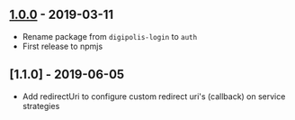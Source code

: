 
[1.0.0]: https://github.com/digipolisantwerp/auth_service_nodejs/tree/v1.0.0
## [1.0.0] - 2019-03-11
- Rename package from `digipolis-login` to `auth`
- First release to npmjs

## [1.1.0] - 2019-06-05
- Add redirectUri to configure custom redirect uri's (callback) on service strategies

